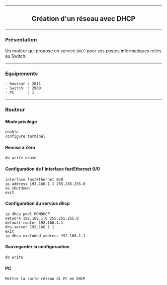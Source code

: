 ----------------------------------------------------------------------------------------------------------------------------------
## <p align='center'> Création d'un réseau avec DHCP </p>


----------------------------------------------------------------------------------------------------------------------------------
### Présentation
Un routeur qui propose un service `DHCP` pour ses postes informatiques reliés au Switch. 

----------------------------------------------------------------------------------------------------------------------------------
### Equipements
```
- Routeur : 2811
- Switch  : 2960
- PC      : 1
```

----------------------------------------------------------------------------------------------------------------------------------
### Routeur

#### Mode privilège
```
enable
configure terminal
```

#### Remise à Zéro
```
do write erase
```



#### Configuration de l'interface fastEthernet 0/0
```
interface fastEthernet 0/0
ip address 192.168.1.1 255.255.255.0
no shutdown
exit
```

#### Configuration du service dhcp
```
ip dhcp pool MONDHCP
network 192.168.1.0 255.255.255.0
default-router 192.168.1.1
dns-server 192.168.1.1
exit
ip dhcp excluded-address 192.168.1.1
```

#### Sauvegarder la configuraation
```
do write
```

#### PC
```
Mettre la carte réseau di PC en DHCP
```

